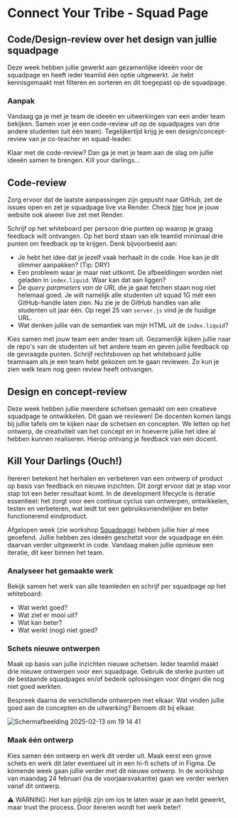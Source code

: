 # Connect Your Tribe - Squad Page

## Code/Design-review over het design van jullie squadpage
Deze week hebben jullie gewerkt aan gezamenlijke ideeën voor de squadpage en heeft ieder teamlid één optie uitgewerkt. Je hebt kennisgemaakt met filteren en sorteren en dit toegepast op de squadpage.  

### Aanpak
Vandaag ga je met je team de ideeën en uitwerkingen van een ander team bekijken. Samen voer je een code-review uit op de squadpages van drie andere studenten (uit één team). Tegelijkertijd krijg je een design/concept-review van je co-teacher en squad-leader. 

Klaar met de code-review? Dan ga je met je team aan de slag om jullie ideeën samen te brengen. Kill your darlings...  

## Code-review
Zorg ervoor dat de laatste aanpassingen zijn gepusht naar GitHub, zet de issues open en zet je squadpage live via Render. Check [hier](https://github.com/fdnd-task/connect-your-tribe-profile-card/blob/main/docs/visitekaartje-met-nodejs.md#visitekaartje-integreren-en-live-testen) hoe je jouw website ook alweer live zet met Render.  

Schrijf op het whiteboard per persoon drie punten op waarop je graag feedback wilt ontvangen. Op het bord staan van elk teamlid minimaal drie punten om feedback op te krijgen. Denk bijvoorbeeld aan:  

- Je hebt het idee dat je jezelf vaak herhaalt in de code. Hoe kan je dit slimmer aanpakken? (Tip: DRY)  
- Een probleem waar je maar niet uitkomt. De afbeeldingen worden niet geladen in `index.liquid`. Waar kan dat aan liggen? 
- De _query parameters van de URL_ die je gaat fetchen staan nog niet helemaal goed. Je wilt namelijk alle studenten uit squad 1G mét een GitHub-handle laten zien. Nu zie je de GitHub handles van alle studenten uit jaar één. Op regel 25 van `server.js` vind je de huidige URL.
- Wat denken jullie van de semantiek van mijn HTML uit de `index.liquid`?

Kies samen met jouw team een ander team uit. Gezamenlijk kijken jullie naar de repo's van de studenten uit het andere team en geven jullie feedback op de gevraagde punten. Schrijf rechtsboven op het whiteboard jullie teamnaam als je een team hebt gekozen om te gaan reviewen. Zo kun je zien welk team nog geen review heeft ontvangen.

## Design en concept-review
Deze week hebben jullie meerdere schetsen gemaakt om een creatieve squadpage te ontwikkelen. Dit gaan we reviewen! De docenten komen langs bij jullie tafels om te kijken naar de schetsen en concepten. We letten op het ontwerp, de creativiteit van het concept en in hoeverre jullie het idee al hebben kunnen realiseren. Hierop ontvang je feedback van een docent.  

## Kill Your Darlings (Ouch!)  
Itereren betekent het herhalen en verbeteren van een ontwerp of product op basis van feedback en nieuwe inzichten. Dit zorgt ervoor dat je stap voor stap tot een beter resultaat komt. In de development lifecycle is iteratie essentieel: het zorgt voor een continue cyclus van ontwerpen, ontwikkelen, testen en verbeteren, wat leidt tot een gebruiksvriendelijker en beter functionerend eindproduct.  

Afgelopen week (zie workshop [Squadpage](https://github.com/fdnd-task/connect-your-tribe-squad-page/blob/main/docs/squad-page-ontwerpen.md)) hebben jullie hier al mee geoefend. Jullie hebben zes ideeën geschetst voor de squadpage en één daarvan verder uitgewerkt in code. Vandaag maken jullie opnieuw een iteratie, dit keer binnen het team.  

### Analyseer het gemaakte werk
Bekijk samen het werk van alle teamleden en schrijf per squadpage op het whiteboard:  

- Wat werkt goed?  
- Wat ziet er mooi uit?  
- Wat kan beter?  
- Wat werkt (nog) niet goed?  

### Schets nieuwe ontwerpen
Maak op basis van jullie inzichten nieuwe schetsen. Ieder teamlid maakt drie nieuwe ontwerpen voor een squadpage. Gebruik de sterke punten uit de bestaande squadpages en/of bedenk oplossingen voor dingen die nog niet goed werkten. 

Bespreek daarna de verschillende ontwerpen met elkaar. Wat vinden jullie goed aan de concepten en de uitwerking? Benoem dit bij elkaar.

![Scherm­afbeelding 2025-02-13 om 19 14 41](https://github.com/user-attachments/assets/b6a26289-052e-4dca-b343-28c5dcbdb220)  

### Maak één ontwerp
Kies samen één ontwerp en werk dit verder uit. Maak eerst een grove schets en werk dit later eventueel uit in een hi-fi schets of in Figma. De komende week gaan jullie verder met dit nieuwe ontwerp. In de workshop van maandag 24 februari (na de voorjaarsvakantie) gaan we verder werken vanaf dit ontwerp.  


⚠️ WARNING: Het kan pijnlijk zijn om los te laten waar je aan hebt gewerkt, maar trust the process. Door itereren wordt het werk beter!  
